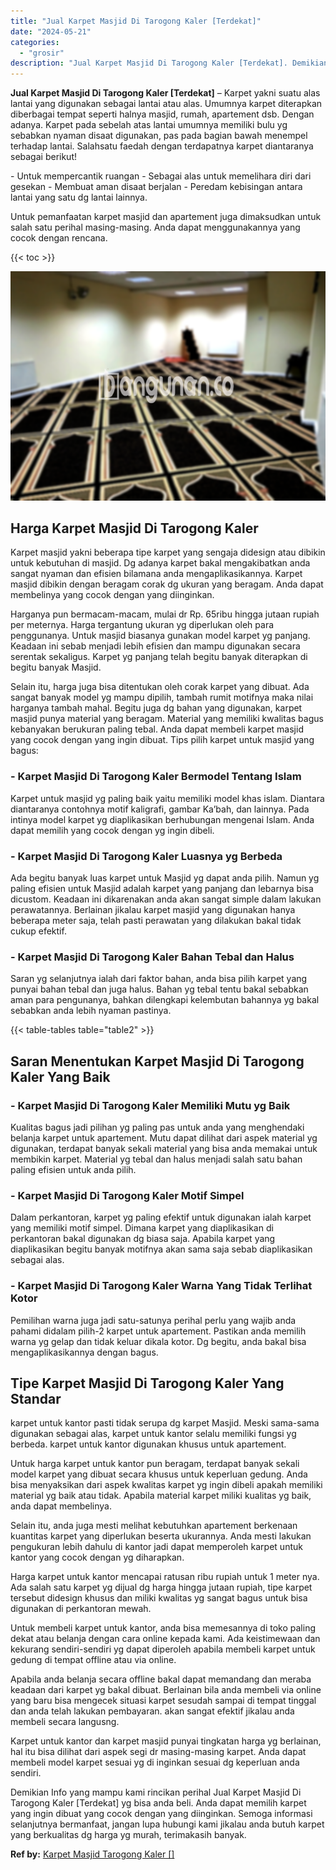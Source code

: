 ```yaml
---
title: "Jual Karpet Masjid Di Tarogong Kaler [Terdekat]"
date: "2024-05-21"
categories: 
  - "grosir"
description: "Jual Karpet Masjid Di Tarogong Kaler [Terdekat]. Demikian Info yang mampu kami rincikan perihal Jual Karpet Masjid Di Tarogong Kaler [Terdekat] yg bisa and..."
---
```


**Jual Karpet Masjid Di Tarogong Kaler \[Terdekat\]** – Karpet yakni suatu alas lantai yang digunakan sebagai lantai atau alas. Umumnya karpet diterapkan diberbagai tempat seperti halnya masjid, rumah, apartement dsb. Dengan adanya. Karpet pada sebelah atas lantai umumnya memiliki bulu yg sebabkan nyaman disaat digunakan, pas pada bagian bawah menempel terhadap lantai. Salahsatu faedah dengan terdapatnya karpet diantaranya sebagai berikut!

\- Untuk mempercantik ruangan - Sebagai alas untuk memelihara diri dari gesekan - Membuat aman disaat berjalan - Peredam kebisingan antara lantai yang satu dg lantai lainnya.

Untuk pemanfaatan karpet masjid dan apartement juga dimaksudkan untuk salah satu perihal masing-masing. Anda dapat menggunakannya yang cocok dengan rencana.

{{< toc >}}

![Jual Karpet Masjid Di Tarogong Kaler [Terdekat]](/images/grosir-karpet-murah-57.png)

## Harga Karpet Masjid Di Tarogong Kaler

Karpet masjid yakni beberapa tipe karpet yang sengaja didesign atau dibikin untuk kebutuhan di masjid. Dg adanya karpet bakal mengakibatkan anda sangat nyaman dan efisien bilamana anda mengaplikasikannya. Karpet masjid dibikin dengan beragam corak dg ukuran yang beragam. Anda dapat membelinya yang cocok dengan yang diinginkan.

Harganya pun bermacam-macam, mulai dr Rp. 65ribu hingga jutaan rupiah per meternya. Harga tergantung ukuran yg diperlukan oleh para penggunanya. Untuk masjid biasanya gunakan model karpet yg panjang. Keadaan ini sebab menjadi lebih efisien dan mampu digunakan secara serentak sekaligus. Karpet yg panjang telah begitu banyak diterapkan di begitu banyak Masjid.

Selain itu, harga juga bisa ditentukan oleh corak karpet yang dibuat. Ada sangat banyak model yg mampu dipilih, tambah rumit motifnya maka nilai harganya tambah mahal. Begitu juga dg bahan yang digunakan, karpet masjid punya material yang beragam. Material yang memiliki kwalitas bagus kebanyakan berukuran paling tebal. Anda dapat membeli karpet masjid yang cocok dengan yang ingin dibuat. Tips pilih karpet untuk masjid yang bagus:

### \- Karpet Masjid Di Tarogong Kaler Bermodel Tentang Islam

Karpet untuk masjid yg paling baik yaitu memiliki model khas islam. Diantara diantaranya contohnya motif kaligrafi, gambar Ka’bah, dan lainnya. Pada intinya model karpet yg diaplikasikan berhubungan mengenai Islam. Anda dapat memilih yang cocok dengan yg ingin dibeli.

### \- Karpet Masjid Di Tarogong Kaler Luasnya yg Berbeda

Ada begitu banyak luas karpet untuk Masjid yg dapat anda pilih. Namun yg paling efisien untuk Masjid adalah karpet yang panjang dan lebarnya bisa dicustom. Keadaan ini dikarenakan anda akan sangat simple dalam lakukan perawatannya. Berlainan jikalau karpet masjid yang digunakan hanya beberapa meter saja, telah pasti perawatan yang dilakukan bakal tidak cukup efektif.

### \- Karpet Masjid Di Tarogong Kaler Bahan Tebal dan Halus

Saran yg selanjutnya ialah dari faktor bahan, anda bisa pilih karpet yang punyai bahan tebal dan juga halus. Bahan yg tebal tentu bakal sebabkan aman para pengunanya, bahkan dilengkapi kelembutan bahannya yg bakal sebabkan anda lebih nyaman pastinya.

{{< table-tables table="table2" >}}

## Saran Menentukan Karpet Masjid Di Tarogong Kaler Yang Baik

### \- Karpet Masjid Di Tarogong Kaler Memiliki Mutu yg Baik

Kualitas bagus jadi pilihan yg paling pas untuk anda yang menghendaki belanja karpet untuk apartement. Mutu dapat dilihat dari aspek material yg digunakan, terdapat banyak sekali material yang bisa anda memakai untuk membikin karpet. Material yg tebal dan halus menjadi salah satu bahan paling efisien untuk anda pilih.

### \- Karpet Masjid Di Tarogong Kaler Motif Simpel

Dalam perkantoran, karpet yg paling efektif untuk digunakan ialah karpet yang memiliki motif simpel. Dimana karpet yang diaplikasikan di perkantoran bakal digunakan dg biasa saja. Apabila karpet yang diaplikasikan begitu banyak motifnya akan sama saja sebab diaplikasikan sebagai alas.

### \- Karpet Masjid Di Tarogong Kaler Warna Yang Tidak Terlihat Kotor

Pemilihan warna juga jadi satu-satunya perihal perlu yang wajib anda pahami didalam pilih-2 karpet untuk apartement. Pastikan anda memilih warna yg gelap dan tidak keluar dikala kotor. Dg begitu, anda bakal bisa mengaplikasikannya dengan bagus.

## Tipe Karpet Masjid Di Tarogong Kaler Yang Standar

karpet untuk kantor pasti tidak serupa dg karpet Masjid. Meski sama-sama digunakan sebagai alas, karpet untuk kantor selalu memiliki fungsi yg berbeda. karpet untuk kantor digunakan khusus untuk apartement.

Untuk harga karpet untuk kantor pun beragam, terdapat banyak sekali model karpet yang dibuat secara khusus untuk keperluan gedung. Anda bisa menyaksikan dari aspek kwalitas karpet yg ingin dibeli apakah memiliki material yg baik atau tidak. Apabila material karpet miliki kualitas yg baik, anda dapat membelinya.

Selain itu, anda juga mesti melihat kebutuhkan apartement berkenaan kuantitas karpet yang diperlukan beserta ukurannya. Anda mesti lakukan pengukuran lebih dahulu di kantor jadi dapat memperoleh karpet untuk kantor yang cocok dengan yg diharapkan.

Harga karpet untuk kantor mencapai ratusan ribu rupiah untuk 1 meter nya. Ada salah satu karpet yg dijual dg harga hingga jutaan rupiah, tipe karpet tersebut didesign khusus dan miliki kwalitas yg sangat bagus untuk bisa digunakan di perkantoran mewah.

Untuk membeli karpet untuk kantor, anda bisa memesannya di toko paling dekat atau belanja dengan cara online kepada kami. Ada keistimewaan dan kekurang sendiri-sendiri yg dapat diperoleh apabila membeli karpet untuk gedung di tempat offline atau via online.

Apabila anda belanja secara offline bakal dapat memandang dan meraba keadaan dari karpet yg bakal dibuat. Berlainan bila anda membeli via online yang baru bisa mengecek situasi karpet sesudah sampai di tempat tinggal dan anda telah lakukan pembayaran. akan sangat efektif jikalau anda membeli secara langusng.

Karpet untuk kantor dan karpet masjid punyai tingkatan harga yg berlainan, hal itu bisa dilihat dari aspek segi dr masing-masing karpet. Anda dapat membeli model karpet sesuai yg di inginkan sesuai dg keperluan anda sendiri.

Demikian Info yang mampu kami rincikan perihal Jual Karpet Masjid Di Tarogong Kaler \[Terdekat\] yg bisa anda beli. Anda dapat memilih karpet yang ingin dibuat yang cocok dengan yang diinginkan. Semoga informasi selanjutnya bermanfaat, jangan lupa hubungi kami jikalau anda butuh karpet yang berkualitas dg harga yg murah, terimakasih banyak.

**Ref by:**  [Karpet Masjid Tarogong Kaler []](https://id.wikipedia.org/wiki/Karpet)
